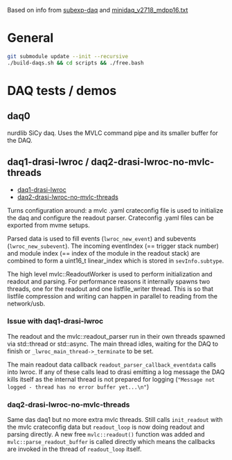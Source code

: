 Based on info from [subexp-daq](https://fy.chalmers.se/subatom/subexp-daq/) and
[minidaq_v2718_mdpp16.txt](https://fy.chalmers.se/subatom/subexp-daq/minidaq_v2718_mdpp16.txt)

# General

  ```bash
  git submodule update --init --recursive
  ./build-daqs.sh && cd scripts && ./free.bash
  ```

# DAQ tests / demos

## daq0

nurdlib SiCy daq. Uses the MVLC command pipe and its smaller buffer for the DAQ.

## daq1-drasi-lwroc / daq2-drasi-lwroc-no-mvlc-threads

* [daq1-drasi-lwroc](src/daq1-drasi-lwroc/daq1.cc)
* [daq2-drasi-lwroc-no-mvlc-threads](src/daq2-drasi-lwroc-no-mvlc-threads/daq2.cc)

Turns configuration around: a mvlc .yaml crateconfig file is used to initialize
the daq and configure the readout parser. Crateconfig .yaml files can be exported
from mvme setups.

Parsed data is used to fill events (`lwroc_new_event`) and subevents
(`lwroc_new_subevent`). The incoming eventIndex (== trigger stack number) and
module index (== index of the module in the readout stack) are combined to form
a uint16_t linear_index which is stored in `sevInfo.subtype`.


The high level mvlc::ReadoutWorker is used to perform initialization and readout
and parsing. For performance reasons it internally spawns two threads, one for
the readout and one listfile_writer thread. This is so that listfile compression
and writing can happen in parallel to reading from the network/usb.

### Issue with daq1-drasi-lwroc

The readout and the mvlc::readout_parser run in their own threads spawned via
std::thread or std::async. The main thread idles, waiting for the DAQ to finish
or `_lwroc_main_thread->_terminate` to be set.

The main readout data callback `readout_parser_callback_eventdata` calls into
lwroc. If any of these calls lead to drasi emitting a log message the DAQ kills
itself as the internal thread is not prepared for logging
(`"Message not logged - thread has no error buffer yet...\n"`)

### daq2-drasi-lwroc-no-mvlc-threads

Same das daq1 but no more extra mvlc threads. Still calls `init_readout` with
the mvlc crateconfig data but `readout_loop` is now doing readout and parsing
directly. A new free `mvlc::readout()` function was added and
`mvlc::parse_readout_buffer` is called directly which means the callbacks are
invoked in the thread of `readout_loop` itself.
